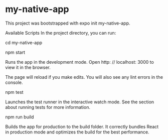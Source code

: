 ﻿# my-native-app
This project was bootstrapped with expo init my-native-app.

Available Scripts
In the project directory, you can run:

cd my-native-app

npm start

Runs the app in the development mode.
Open http: // localhost: 3000 to view it in the browser.

The page will reload if you make edits.
You will also see any lint errors in the console.

npm test

Launches the test runner in the interactive watch mode.
See the section about running tests for more information.

npm run build

Builds the app for production to the build folder.
It correctly bundles React in production mode and optimizes the build for the best performance.
